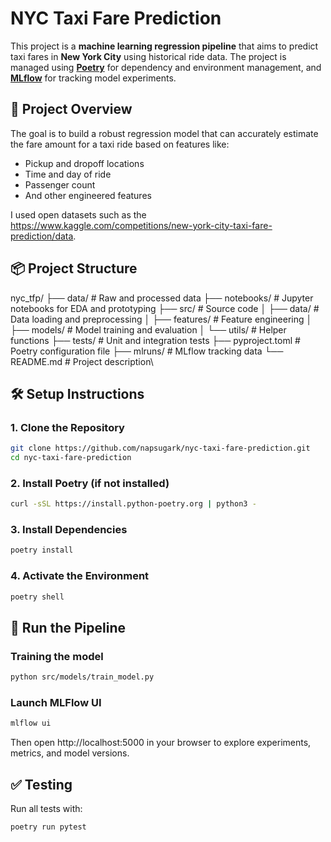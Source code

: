 # NYC Taxi Fare Prediction

This project is a **machine learning regression pipeline** that aims to predict taxi fares in **New York City** using historical ride data. The project is managed using **[Poetry](https://python-poetry.org/)** for dependency and environment management, and **[MLflow](https://mlflow.org/)** for tracking model experiments.

## 🧠 Project Overview

The goal is to build a robust regression model that can accurately estimate the fare amount for a taxi ride based on features like:

- Pickup and dropoff locations
- Time and day of ride
- Passenger count
- And other engineered features

I used open datasets such as the https://www.kaggle.com/competitions/new-york-city-taxi-fare-prediction/data.

## 📦 Project Structure
nyc_tfp/
├── data/ # Raw and processed data
├── notebooks/ # Jupyter notebooks for EDA and prototyping
├── src/ # Source code
│ ├── data/ # Data loading and preprocessing
│ ├── features/ # Feature engineering
│ ├── models/ # Model training and evaluation
│ └── utils/ # Helper functions
├── tests/ # Unit and integration tests
├── pyproject.toml # Poetry configuration file
├── mlruns/ # MLflow tracking data
└── README.md # Project description\


## 🛠️ Setup Instructions

### 1. Clone the Repository

```bash
git clone https://github.com/napsugark/nyc-taxi-fare-prediction.git
cd nyc-taxi-fare-prediction
```

### 2. Install Poetry (if not installed)

```bash
curl -sSL https://install.python-poetry.org | python3 -
```

### 3. Install Dependencies

```bash
poetry install
```


### 4. Activate the Environment

```bash
poetry shell
```

## 🚀 Run the Pipeline

### Training the model

```bash
python src/models/train_model.py
```

### Launch MLFlow UI
```bash
mlflow ui
```
Then open http://localhost:5000 in your browser to explore experiments, metrics, and model versions.

## ✅ Testing

Run all tests with:

```bash
poetry run pytest
```
